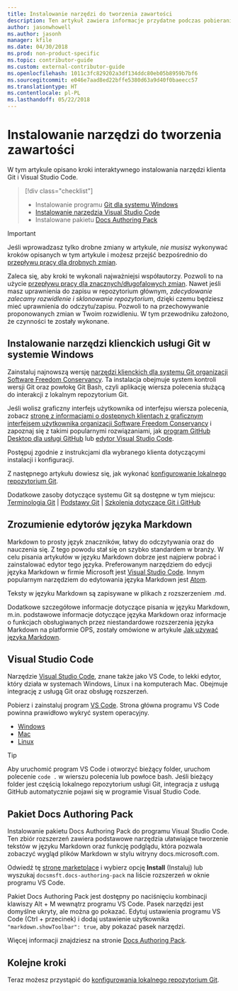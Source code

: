 ```yaml
---
title: Instalowanie narzędzi do tworzenia zawartości
description: Ten artykuł zawiera informacje przydatne podczas pobierania i instalowania narzędzi klienta potrzebnych do programu Git oraz edytowania plików ze znacznikami języka Markdown.
author: jasonwhowell
ms.author: jasonh
manager: kfile
ms.date: 04/30/2018
ms.prod: non-product-specific
ms.topic: contributor-guide
ms.custom: external-contributor-guide
ms.openlocfilehash: 1011c3fc829202a3df134ddc80eb05b8959b7bf6
ms.sourcegitcommit: e046e7aad8ed22bffe5380d63a9d40f0baeecc57
ms.translationtype: HT
ms.contentlocale: pl-PL
ms.lasthandoff: 05/22/2018
---
```

# <a name="install-content-authoring-tools"></a>Instalowanie narzędzi do tworzenia zawartości

W tym artykule opisano kroki interaktywnego instalowania narzędzi klienta Git i Visual Studio Code.
> [!div class="checklist"]
> * Instalowanie programu [Git dla systemu Windows](https://git-scm.com/download/win)
> * [Instalowanie narzędzia Visual Studio Code](https://code.visualstudio.com/)
> * Instalowane pakietu [Docs Authoring Pack](https://marketplace.visualstudio.com/items?itemName=docsmsft.docs-authoring-pack)

>[!IMPORTANT]
> Jeśli wprowadzasz tylko drobne zmiany w artykule, *nie musisz* wykonywać kroków opisanych w tym artykule i możesz przejść bezpośrednio do [przepływu pracy dla drobnych zmian](index.md#quick-edits-to-existing-documents).
>
> Zaleca się, aby kroki te wykonali najważniejsi współautorzy. Pozwoli to na użycie [przepływu pracy dla znacznych/długofalowych zmian](how-to-write-workflows-major.md). Nawet jeśli masz uprawnienia do zapisu w repozytorium głównym, *zdecydowanie zalecamy rozwidlenie i sklonowanie repozytorium*, dzięki czemu będziesz mieć uprawnienia do odczytu/zapisu. Pozwoli to na przechowywanie proponowanych zmian w Twoim rozwidleniu. W tym przewodniku założono, że czynności te zostały wykonane.

## <a name="install-git-client-tools-on-windows"></a>Instalowanie narzędzi klienckich usługi Git w systemie Windows

 Zainstaluj najnowszą wersję [narzędzi klienckich dla systemu Git organizacji Software Freedom Conservancy](https://git-scm.com/download/). Ta instalacja obejmuje system kontroli wersji Git oraz powłokę Git Bash, czyli aplikację wiersza polecenia służącą do interakcji z lokalnym repozytorium Git.

Jeśli wolisz graficzny interfejs użytkownika od interfejsu wiersza polecenia, zobacz [stronę z informacjami o dostępnych klientach z graficznym interfejsem użytkownika organizacji Software Freedom Conservancy](https://git-scm.com/downloads/guis) i zapoznaj się z takimi popularnymi rozwiązaniami, jak [program GitHub Desktop dla usługi GitHub](https://desktop.github.com/) lub [edytor Visual Studio Code](https://www.visualstudio.com/products/code-vs.aspx).

Postępuj zgodnie z instrukcjami dla wybranego klienta dotyczącymi instalacji i konfiguracji.

Z następnego artykułu dowiesz się, jak wykonać [konfigurowanie lokalnego repozytorium Git](get-started-setup-local.md).

   Dodatkowe zasoby dotyczące systemu Git są dostępne w tym miejscu: [Terminologia Git](https://help.github.com/articles/github-glossary) | [Podstawy Git](https://git-scm.com/book/en/v2/Getting-Started-Git-Basics) | [Szkolenia dotyczące Git i GitHub](https://help.github.com/articles/good-resources-for-learning-git-and-github/)

## <a name="understand-markdown-editors"></a>Zrozumienie edytorów języka Markdown

Markdown to prosty język znaczników, łatwy do odczytywania oraz do nauczenia się. Z tego powodu stał się on szybko standardem w branży. W celu pisania artykułów w języku Markdown dobrze jest najpierw pobrać i zainstalować edytor tego języka.  Preferowanym narzędziem do edycji języka Markdown w firmie Microsoft jest [Visual Studio Code](https://code.visualstudio.com/). Innym popularnym narzędziem do edytowania języka Markdown jest [Atom](https://atom.io).

Teksty w języku Markdown są zapisywane w plikach z rozszerzeniem .md.

Dodatkowe szczegółowe informacje dotyczące pisania w języku Markdown, m.in. podstawowe informacje dotyczące języka Markdown oraz informacje o funkcjach obsługiwanych przez niestandardowe rozszerzenia języka Markdown na platformie OPS, zostały omówione w artykule [Jak używać języka Markdown](how-to-write-use-markdown.md).

## <a name="visual-studio-code"></a>Visual Studio Code

Narzędzie [Visual Studio Code](https://code.visualstudio.com/), znane także jako VS Code, to lekki edytor, który działa w systemach Windows, Linux i na komputerach Mac. Obejmuje integrację z usługą Git oraz obsługę rozszerzeń.

Pobierz i zainstaluj program [VS Code](https://code.visualstudio.com/). Strona główna programu VS Code powinna prawidłowo wykryć system operacyjny.

- [Windows](https://code.visualstudio.com/docs/setup/windows)
- [Mac](https://code.visualstudio.com/docs/setup/mac)
- [Linux](https://code.visualstudio.com/docs/setup/linux)

> [!TIP]
> Aby uruchomić program VS Code i otworzyć bieżący folder, uruchom polecenie `code .` w wierszu polecenia lub powłoce bash. Jeśli bieżący folder jest częścią lokalnego repozytorium usługi Git, integracja z usługą GitHub automatycznie pojawi się w programie Visual Studio Code.

## <a name="docs-authoring-pack"></a>Pakiet Docs Authoring Pack
Instalowanie pakietu Docs Authoring Pack do programu Visual Studio Code. Ten zbiór rozszerzeń zawiera podstawowe narzędzia ułatwiające tworzenie tekstów w języku Markdown oraz funkcję podglądu, która pozwala zobaczyć wygląd plików Markdown w stylu witryny docs.microsoft.com.

   Odwiedź tę [stronę marketplace](https://marketplace.visualstudio.com/items?itemName=docsmsft.docs-authoring-pack) i wybierz opcję **Install** (Instaluj) lub wyszukaj `docsmsft.docs-authoring-pack` na liście rozszerzeń w oknie programu VS Code. 

   Pakiet Docs Authoring Pack jest dostępny po naciśnięciu kombinacji klawiszy Alt + M wewnątrz programu VS Code. Pasek narzędzi jest domyślne ukryty, ale można go pokazać. Edytuj ustawienia programu VS Code (Ctrl + przecinek) i dodaj ustawienie użytkownika `"markdown.showToolbar": true`, aby pokazać pasek narzędzi.

   Więcej informacji znajdziesz na stronie [Docs Authoring Pack](how-to-write-docs-auth-pack.md).


## <a name="next-steps"></a>Kolejne kroki

Teraz możesz przystąpić do [konfigurowania lokalnego repozytorium Git](get-started-setup-local.md).
